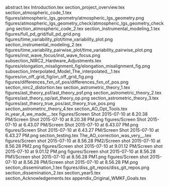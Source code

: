 abstract.tex
Introduction.tex
section_project_overview.tex
section_atmospheric_code_1.tex
figures/atmospheric_lgs_geometry/atmospheric_lgs_geometry.png
figures/atmospheric_lgs_geometry_check/atmospheric_lgs_geometry_check.png
section_atmospheric_code_2.tex
section_instrumental_modeling_1.tex
figures/full_pd_grid/full_pd_grid.png
figures/time_variability_plot/time_variability_plot.png
section_instrumental_modeling_2.tex 
figures/time_variability_pairwise_plot/time_variability_pairwise_plot.png
figures/inst_wave_focus/inst_wave_focus.png
subsection_NIRC2_Hardware_Adjustments.tex
figures/elongation_misalignment_fig/elongation_misalignment_fig.png
subsection_Interpolated_Model_The_interpolated__1.tex
figures/on_off_grid_fig/on_off_grid_fig.png
figures/differences_fxn_of_pos/differences_fxn_of_pos.png
section_nirc2_distortion.tex
section_astrometric_theory_1.tex
figures/ast_theory_psf/ast_theory_psf.png
section_astrometric_theory_2.tex
figures/ast_theory_op/ast_theory_op.png
section_astrometric_theory_3.tex
figures/ast_theory_true_pos/ast_theory_true_pos.png
section_astrometric_theory_4.tex
section_AO_Opt_Tools.tex
In_year_4_we_made__.tex
figures/Screen Shot 2015-07-10 at 8.20.38 PM/Screen Shot 2015-07-10 at 8.20.38 PM.png
figures/Screen Shot 2015-07-10 at 6.43.07 PM/Screen Shot 2015-07-10 at 6.43.07 PM.png
figures/Screen Shot 2015-07-10 at 6.43.27 PM/Screen Shot 2015-07-10 at 6.43.27 PM.png
section_testing.tex
The_AO_correction_was_very__.tex
figures/Screen shot 2015-07-10 at 8.56.28 PM2/Screen shot 2015-07-10 at 8.56.28 PM2.png
figures/Screen shot 2015-07-10 at 9.01.12 PM/Screen shot 2015-07-10 at 9.01.12 PM.png
figures/Screen shot 2015-07-10 at 8.56.28 PM1/Screen shot 2015-07-10 at 8.56.28 PM1.png
figures/Screen shot 2015-07-10 at 8.56.28 PM/Screen shot 2015-07-10 at 8.56.28 PM.png
section_dissemination_1.tex
figures/diss_git_repos/diss_git_repos.png
section_dissemination_2.tex
section_year5.tex
section_Acknowledgements.tex
appendix_Original_WMKF_Goals.tex
